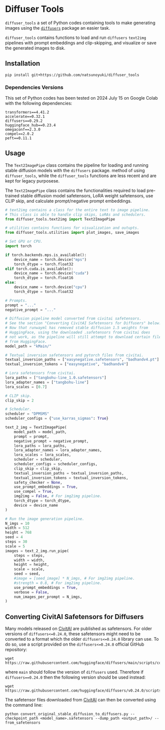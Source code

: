 # Diffuser Tools 
`diffuser_tools` a set of Python codes containing tools to make generating images using the <a href = "https://github.com/huggingface/diffusers">`diffusers`</a> package an easier task.

`diffuser_tools` contains functions to load and run `diffusers` `text2img` pipelines with prompt embeddings and clip-skipping, and visualize or save the generated images to disk. 

## Installation
```
pip install git+https://github.com/natsunoyuki/diffuser_tools
```

### Dependencies Versions
This set of Python codes has been tested on 2024 July 15 on Google Colab with the following dependencies:
```
transformers==4.41.2
accelerate==0.32.1
diffusers==0.29.2
huggingface_hub==0.23.4
omegaconf==2.3.0
compel==2.0.2
peft==0.11.1
```

## Usage 
The `Text2ImagePipe` class contains the pipeline for loading and running stable diffusion models with the `diffusers` package.
 method of using `diffuser_tools`, while the `diffuser_tools` functions are less recent and are kept for legacy purposese.

The `Text2ImagePipe` class contains the functionalities required to load pre-trained stable diffusion model safetensors, LoRA weight safetensors, use CLIP skip, and calculate prompt/negative prompt embeddings.

```python
# text2img contains a class for the entire text to image pipeline.
# This class is able to handle clip skips, LoRAs and schedulers.
from diffuser_tools.text2img import Text2ImagePipe

# utilities contains functions for visualization and outupts.
from diffuser_tools.utilities import plot_images, save_images

# Set GPU or CPU.
import torch

if torch.backends.mps.is_available():
    device_name = torch.device("mps")
    torch_dtype = torch.float32
elif torch.cuda.is_available():
    device_name = torch.device("cuda")
    torch_dtype = torch.float16
else:
    device_name = torch.device("cpu")
    torch_dtype = torch.float32

# Prompts.
prompt = "..."
negative_prompt = "..."

# Diffusion pipeline model converted from civitai safetensors.
# See the section "Converting CivitAI Safetensors for Diffusers" below.
# Now that runwayml has removed stable diffusion 1.5 weights from 
# HuggingFace, using the downloaded .safetensors from civitai does
# not work, as the pipeline will still attempt to download certain files
# from HuggingFace. 
model_path = "kMain/"

# Textual inversion safetensors and pytorch files from civitai.
textual_inversion_paths = ["easynegative.safetensors", "badhandv4.pt"]
textual_inversion_tokens = ["easynegative", "badhandv4"]

# Lora safetensors from civitai.
lora_paths = ["tangbohu-line_1.0.safetensors"]
lora_adapter_names = ["tangbohu-line"]
lora_scales = [0.7]

# CLIP skip.
clip_skip = 2

# Scheduler.
scheduler = "DPMSMS"
scheduler_configs = {"use_karras_sigmas": True}

text_2_img = Text2ImagePipe(
    model_path = model_path,
    prompt = prompt,
    negative_prompt = negative_prompt,
    lora_paths = lora_paths,
    lora_adapter_names = lora_adapter_names,
    lora_scales = lora_scales,
    scheduler = scheduler,
    scheduler_configs = scheduler_configs,
    clip_skip = clip_skip,
    textual_inversion_paths = textual_inversion_paths,
    textual_inversion_tokens = textual_inversion_tokens,
    safety_checker = None,
    use_prompt_embeddings = True,
    use_compel = True,
    img2img = False, # For img2img pipeline.
    torch_dtype = torch_dtype,
    device = device_name
)

# Run the image generation pipeline.
N_imgs = 10
width = 512
height = 768
seed = 4
steps = 30
scale = 5
images = text_2_img.run_pipe(
    steps = steps,
    width = width,
    height = height,
    scale = scale,
    seed = seed,
    #image = [seed_image] * N_imgs, # For img2img pipeline.
    #strength = 0.8, # For img2img pipeline.
    use_prompt_embeddings = True,
    verbose = False,
    num_images_per_prompt = N_imgs,
)
```

## Converting CivitAI Safetensors for Diffusers
Many models released on <a href = "https://civitai.com">CivitAI</a> are published as safetensors. For older versions of `diffusers<=0.24.0`, these safetensors might need to be converted to a format which the older `diffusers<=0.24.0` library can use. To do so, use a script provided on the `diffusers<=0.24.0` official GitHub repository:
```
wget https://raw.githubusercontent.com/huggingface/diffusers/main/scripts/convert_original_stable_diffusion_to_diffusers.py
```
where `main` should follow the version of `diffusers` used. Therefore if `diffusers==0.24.0` then the following version should be used instead:
```
wget https://raw.githubusercontent.com/huggingface/diffusers/v0.24.0/scripts/convert_original_stable_diffusion_to_diffusers.py
```
The safetensor files downloaded from <a href = "https://civitai.com">CivitAI</a> can then be converted using the command line:
```
python convert_original_stable_diffusion_to_diffusers.py --checkpoint_path <model_name>.safetensors --dump_path <output_path>/ --from_safetensors
```

